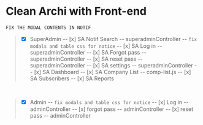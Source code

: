 # Clean Archi with **Front-end**

`FIX THE MODAL CONTENTS IN NOTIF`
>- [x] SuperAdmin
-- [x] SA Notif Search
-- superadminController
-- `fix modals and table css for notice`
-- [x] SA Log in 
-- superadminController
-- [x] SA Forgot pass
-- superadminController
-- [x] SA reset pass
-- superadminController
-- [x] SA settings
-- superadminController
-- [x] SA Dashboard
-- [x] SA Company List
-- comp-list.js
-- [x] SA Subscribers
-- [x] SA Reports

<br>

>- [x] Admin
-- `fix modals and table css for notice`
-- [x] Log in 
-- adminController
-- [x] forgot pass 
-- adminController
-- [x] reset pass 
-- adminController




